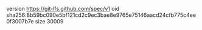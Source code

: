 version https://git-lfs.github.com/spec/v1
oid sha256:8b59bc090e5bf121cd2c9ec3bae8e9765e75146aacd24cfb775c4ee0f3007b7e
size 30009
